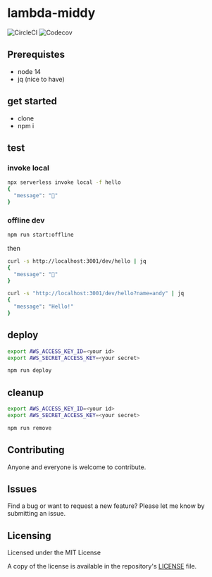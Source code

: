 # lambda-middy

![CircleCI](https://img.shields.io/circleci/build/gh/tsamaya/lambda-middy)
![Codecov](https://img.shields.io/codecov/c/gh/tsamaya/lambda-middy)

## Prerequistes

- node 14
- jq (nice to have)

## get started

- clone
- npm i

## test

### invoke local

```bash
npx serverless invoke local -f hello
{
  "message": "👋"
}
```

### offline dev

```bash
npm run start:offline
```

then

```bash
curl -s http://localhost:3001/dev/hello | jq
{
  "message": "👋"
}

curl -s "http://localhost:3001/dev/hello?name=andy" | jq
{
  "message": "Hello!"
}
```

## deploy

```bash
export AWS_ACCESS_KEY_ID=<your id>
export AWS_SECRET_ACCESS_KEY=<your secret>

npm run deploy
```

## cleanup

```bash
export AWS_ACCESS_KEY_ID=<your id>
export AWS_SECRET_ACCESS_KEY=<your secret>

npm run remove
```

## Contributing

Anyone and everyone is welcome to contribute.

## Issues

Find a bug or want to request a new feature? Please let me know by submitting an issue.

## Licensing

Licensed under the MIT License

A copy of the license is available in the repository's [LICENSE](LICENSE) file.
